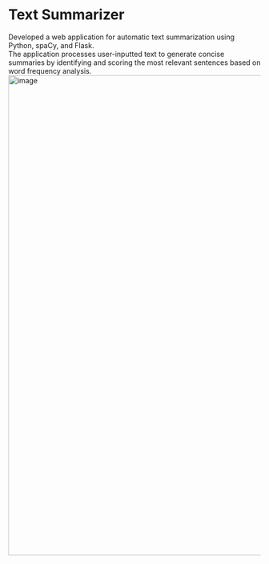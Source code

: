# Text Summarizer
Developed a web application for automatic text summarization using Python, spaCy, and Flask.
<br>
The application processes user-inputted text to generate concise summaries by identifying and 
scoring the most relevant sentences based on word frequency analysis. 
<br>
<img width="959" alt="image" src="https://github.com/user-attachments/assets/a6acd4d3-6c7f-4314-9338-5f6f33fe0010">
<br>


